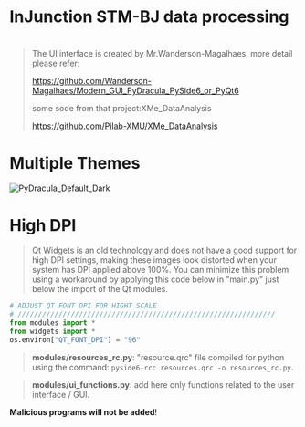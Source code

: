 # InJunction STM-BJ data processing
# 

> The UI interface is created by Mr.Wanderson-Magalhaes, more detail please refer:
>
>  https://github.com/Wanderson-Magalhaes/Modern_GUI_PyDracula_PySide6_or_PyQt6
>
> some sode from that project:XMe_DataAnalysis
>
> https://github.com/Pilab-XMU/XMe_DataAnalysis


# Multiple Themes
![PyDracula_Default_Dark](https://user-images.githubusercontent.com/60605512/112993874-0b647700-9140-11eb-8670-61322d70dbe3.png)


# High DPI
> Qt Widgets is an old technology and does not have a good support for high DPI settings, making these images look distorted when your system has DPI applied above 100%.
You can minimize this problem using a workaround by applying this code below in "main.py" just below the import of the Qt modules.
```python
# ADJUST QT FONT DPI FOR HIGHT SCALE
# ///////////////////////////////////////////////////////////////
from modules import *
from widgets import *
os.environ["QT_FONT_DPI"] = "96"
```


> **modules/resources_rc.py**: "resource.qrc" file compiled for python using the command: ```pyside6-rcc resources.qrc -o resources_rc.py```.

> **modules/ui_functions.py**: add here only functions related to the user interface / GUI.

**Malicious programs will not be added**!




